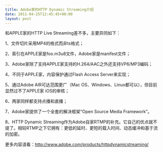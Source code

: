 ```yaml
---
title: Adobe家的HTTP Dynamic Streaming介绍
date: 2011-04-25T12:45:45+00:00
layout: post
---
```

和APPLE家的HTTP Live Streaming差不多，主要异同如下：

1、文件切片采用MP4的格式而非ts格式；
  
2、索引在APPLE家是foo.m3u8文件，Adobe家是manifest文件；
  
3、Adobe家除了支持APPLE家支持的H.264/AAC之外还支持VP6/MP3编码；
  
4、不同于APPLE家，内容保护通过Flash Access Server来实现；
  
5、通过Adobe AIR可达范围更广（Mac OS、Windows、Linux都可以），但目前显然过不了APPLE家 iOS的审核；
  
6、两家同样都支持点播和直播；
  
7、Adobe家提供了一个全套的解决框架“Open Source Media Framework”。
  
8、HTTP Dynamic Streaming作为Adobe自家RTMP的补充。它自己的优点就不提了。相较RTMP之下它拥有：更低的延时、更短的载入时间、动态缓冲和基于流的加密。

更多内容请看：http://www.adobe.com/products/httpdynamicstreaming/
